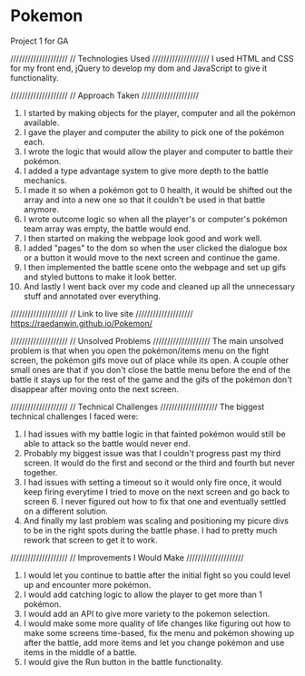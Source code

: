 # Pokemon
Project 1 for GA

////////////////////
// Technologies Used
////////////////////
  I used HTML and CSS for my front end, jQuery to develop my dom and JavaScript to give it functionality.

////////////////////
//  Approach Taken
////////////////////
1. I started by making objects for the player, computer and all the pokémon available.
2. I gave the player and computer the ability to pick one of the pokémon each.
3. I wrote the logic that would allow the player and computer to battle their pokémon.
4. I added a type advantage system to give more depth to the battle mechanics.
5. I made it so when a pokémon got to 0 health, it would be shifted out the array and into a new one so that it couldn't be used in that battle anymore.
6. I wrote outcome logic so when all the player's or computer's pokémon team array was empty, the battle would end.
7. I then started on making the webpage look good and work well.
8. I added "pages" to the dom so when the user clicked the dialogue box or a button it would move to the next screen and continue the game.
9. I then implemented the battle scene onto the webpage and set up gifs and styled buttons to make it look better.
10. And lastly I went back over my code and cleaned up all the unnecessary stuff and annotated over everything.

////////////////////
// Link to live site
////////////////////
  https://raedanwin.github.io/Pokemon/

////////////////////
// Unsolved Problems
////////////////////
  The main unsolved problem is that when you open the pokémon/items menu on the fight screen, the pokémon gifs move out of place while its open.
  A couple other small ones are that if you don't close the battle menu before the end of the battle it stays up for the rest of the game and the gifs of the       pokémon don't disappear after moving onto the next screen.

////////////////////
// Technical Challenges
////////////////////
  The biggest technical challenges I faced were: 
1. I had issues with my battle logic in that fainted pokémon would still be able to attack so the battle would never end.
2. Probably my biggest issue was that I couldn't progress past my third screen. It would do the first and second or the third and fourth but never together.
3. I had issues with setting a timeout so it would only fire once, it would keep firing everytime I tried to move on the next screen and go back to screen 6. I never figured out how to fix that one and eventually settled on a different solution.
4. And finally my last problem was scaling and positioning my picure divs to be in the right spots during the battle phase. I had to pretty much rework that screen to get it to work.

////////////////////
// Improvements I Would Make
////////////////////
1. I would let you continue to battle after the initial fight so you could level up and encounter more pokémon.
2. I would add catching logic to allow the player to get more than 1 pokémon.
3. I would add an API to give more variety to the pokemon selection.
4. I would make some more quality of life changes like figuring out how to make some screens time-based, fix the menu and pokémon showing up after the battle, add more items and let you change pokémon and use items in the middle of a battle.
5. I would give the Run button in the battle functionality.
